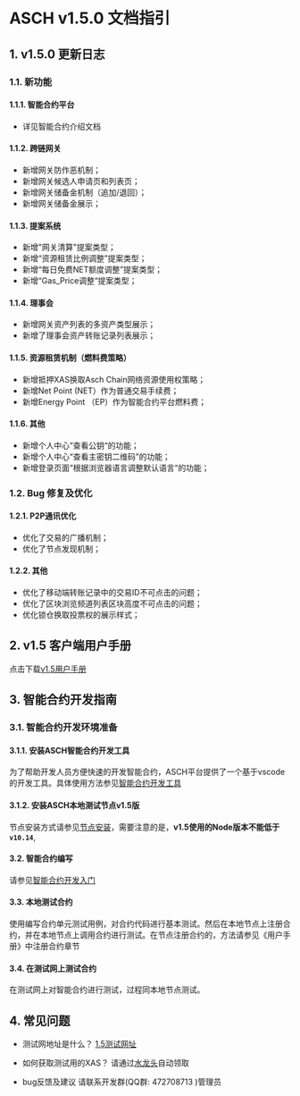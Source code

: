 # ASCH v1.5.0 文档指引

## 1. v1.5.0 更新日志

### 1.1. 新功能

#### 1.1.1. 智能合约平台

- 详见智能合约介绍文档

#### 1.1.2. 跨链网关

- 新增网关防作恶机制；
- 新增网关候选人申请页和列表页；
- 新增网关储备金机制（追加/退回）；
- 新增网关储备金展示；

#### 1.1.3. 提案系统

- 新增"网关清算"提案类型；
- 新增“资源租赁比例调整”提案类型；
- 新增“每日免费NET额度调整”提案类型；
- 新增“Gas_Price调整“提案类型；

#### 1.1.4. 理事会

- 新增网关资产列表的多资产类型展示；
- 新增了理事会资产转账记录列表展示；

#### 1.1.5. 资源租赁机制（燃料费策略）

- 新增抵押XAS换取Asch Chain网络资源使用权策略；
- 新增Net Point (NET）作为普通交易手续费；
- 新增Energy Point （EP）作为智能合约平台燃料费；

#### 1.1.6. 其他

- 新增个人中心“查看公钥“的功能；
- 新增个人中心“查看主密钥二维码”的功能；
- 新增登录页面“根据浏览器语言调整默认语言“的功能；

### 1.2. Bug 修复及优化

#### 1.2.1. P2P通讯优化

- 优化了交易的广播机制；
- 优化了节点发现机制；

#### 1.2.2. 其他

- 优化了移动端转账记录中的交易ID不可点击的问题；
- 优化了区块浏览频道列表区块高度不可点击的问题；
- 优化锁仓换取投票权的展示样式；

## 2. v1.5 客户端用户手册

  点击下载[v1.5用户手册](./manual.pdf)

## 3. 智能合约开发指南

### 3.1. 智能合约开发环境准备

#### 3.1.1. 安装ASCH智能合约开发工具

为了帮助开发人员方便快速的开发智能合约，ASCH平台提供了一个基于vscode的开发工具。具体使用方法参见[智能合约开发工具](./asch-contract/dev-tools.md)

#### 3.1.2. 安装ASCH本地测试节点v1.5版

节点安装方式请参见[节点安装](../install/zh-cn.md)，需要注意的是，**v1.5使用的Node版本不能低于`v10.14`**,

#### 3.2. 智能合约编写

请参见[智能合约开发入门](./asch-contract/contract-introduction.md)

#### 3.3. 本地测试合约

使用编写合约单元测试用例，对合约代码进行基本测试。然后在本地节点上注册合约，并在本地节点上调用合约进行测试。在节点注册合约的，方法请参见《用户手册》中注册合约章节

#### 3.4. 在测试网上测试合约

在测试网上对智能合约进行测试，过程同本地节点测试。

## 4. 常见问题

- 测试网地址是什么？
  [1.5测试网址](http://testnet.asch.cn/)

- 如何获取测试用的XAS？
  请通过[水龙头](https://www.asch.io/faucet/)自动领取

- bug反馈及建议
  请联系开发群(QQ群: 472708713 )管理员